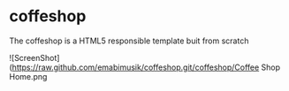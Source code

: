 # coffeshop
The coffeshop is a HTML5  responsible template  buit from scratch

![ScreenShot](https://raw.github.com/emabimusik/coffeshop.git/coffeshop/Coffee Shop Home.png


